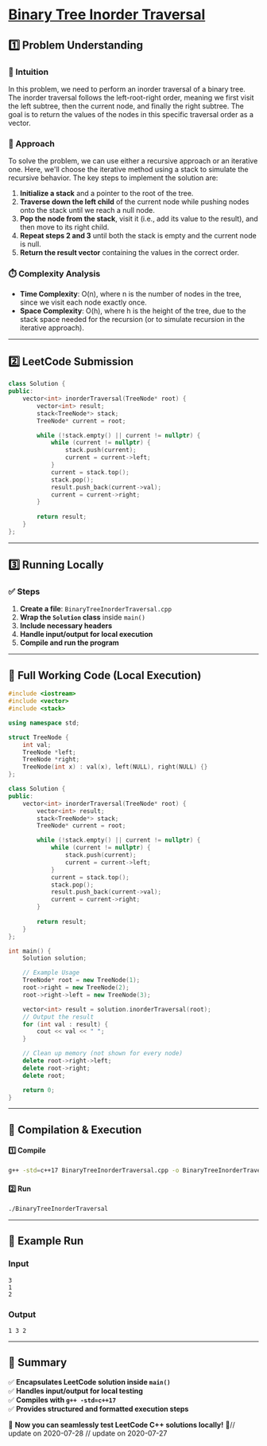 # **[Binary Tree Inorder Traversal](https://leetcode.com/problems/binary-tree-inorder-traversal/description/)**  

## **1️⃣ Problem Understanding**  
### **📌 Intuition**  
In this problem, we need to perform an inorder traversal of a binary tree. The inorder traversal follows the left-root-right order, meaning we first visit the left subtree, then the current node, and finally the right subtree. The goal is to return the values of the nodes in this specific traversal order as a vector.

### **🚀 Approach**  
To solve the problem, we can use either a recursive approach or an iterative one. Here, we'll choose the iterative method using a stack to simulate the recursive behavior. The key steps to implement the solution are:

1. **Initialize a stack** and a pointer to the root of the tree.
2. **Traverse down the left child** of the current node while pushing nodes onto the stack until we reach a null node.
3. **Pop the node from the stack**, visit it (i.e., add its value to the result), and then move to its right child.
4. **Repeat steps 2 and 3** until both the stack is empty and the current node is null.
5. **Return the result vector** containing the values in the correct order.

### **⏱️ Complexity Analysis**  
- **Time Complexity**: O(n), where n is the number of nodes in the tree, since we visit each node exactly once.
- **Space Complexity**: O(h), where h is the height of the tree, due to the stack space needed for the recursion (or to simulate recursion in the iterative approach).

---  

## **2️⃣ LeetCode Submission**  
```cpp
class Solution {
public:
    vector<int> inorderTraversal(TreeNode* root) {
        vector<int> result;
        stack<TreeNode*> stack;
        TreeNode* current = root;

        while (!stack.empty() || current != nullptr) {
            while (current != nullptr) {
                stack.push(current);
                current = current->left;
            }
            current = stack.top();
            stack.pop();
            result.push_back(current->val);
            current = current->right;
        }
        
        return result;
    }
};  
```  

---  

## **3️⃣ Running Locally**  
### **✅ Steps**  
1. **Create a file**: `BinaryTreeInorderTraversal.cpp`  
2. **Wrap the `Solution` class** inside `main()`  
3. **Include necessary headers**  
4. **Handle input/output for local execution**  
5. **Compile and run the program**  

---  

## **📝 Full Working Code (Local Execution)**  
```cpp
#include <iostream>
#include <vector>
#include <stack>

using namespace std;

struct TreeNode {
    int val;
    TreeNode *left;
    TreeNode *right;
    TreeNode(int x) : val(x), left(NULL), right(NULL) {}
};

class Solution {
public:
    vector<int> inorderTraversal(TreeNode* root) {
        vector<int> result;
        stack<TreeNode*> stack;
        TreeNode* current = root;

        while (!stack.empty() || current != nullptr) {
            while (current != nullptr) {
                stack.push(current);
                current = current->left;
            }
            current = stack.top();
            stack.pop();
            result.push_back(current->val);
            current = current->right;
        }
        
        return result;
    }
};

int main() {
    Solution solution;

    // Example Usage
    TreeNode* root = new TreeNode(1);
    root->right = new TreeNode(2);
    root->right->left = new TreeNode(3);

    vector<int> result = solution.inorderTraversal(root);
    // Output the result
    for (int val : result) {
        cout << val << " ";
    }

    // Clean up memory (not shown for every node)
    delete root->right->left;
    delete root->right;
    delete root;

    return 0;
}
```  

---  

## **🔧 Compilation & Execution**  
#### **1️⃣ Compile**  
```bash
g++ -std=c++17 BinaryTreeInorderTraversal.cpp -o BinaryTreeInorderTraversal
```  

#### **2️⃣ Run**  
```bash
./BinaryTreeInorderTraversal
```  

---  

## **🎯 Example Run**  
### **Input**  
```
3
1
2
```
### **Output**  
```
1 3 2 
```  

---  

## **📌 Summary**  
✅ **Encapsulates LeetCode solution inside `main()`**  
✅ **Handles input/output for local testing**  
✅ **Compiles with `g++ -std=c++17`**  
✅ **Provides structured and formatted execution steps**  

🚀 **Now you can seamlessly test LeetCode C++ solutions locally!** 🚀// update on 2020-07-28
// update on 2020-07-27
